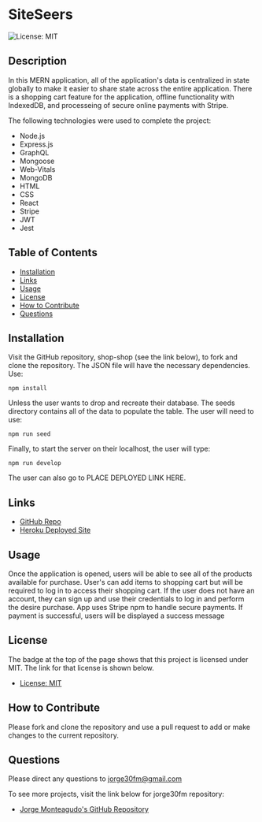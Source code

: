 # SiteSeers

![License: MIT](https://img.shields.io/badge/License-MIT-yellow.svg)

## Description
In this MERN application, all of the application's data is centralized in state globally to make it easier to share state across the entire application. There is a shopping cart feature for the application, offline functionality with IndexedDB, and processeing of  secure online payments with Stripe.

The following technologies were used to complete the project:

- Node.js
- Express.js
- GraphQL
- Mongoose
- Web-Vitals
- MongoDB
- HTML
- CSS
- React
- Stripe
- JWT
- Jest

## Table of Contents

- [Installation](#installation)
- [Links](#links)
- [Usage](#usage)
- [License](#license)
- [How to Contribute](#how-to-contribute)
- [Questions](#questions)

## Installation

Visit the GitHub repository, shop-shop (see the link below), to fork and clone the repository. The JSON file will have the necessary dependencies. Use:

`npm install`

Unless the user wants to drop and recreate their database. The seeds directory contains all of the data to populate the table. The user will need to use:

`npm run seed`

Finally, to start the server on their localhost, the user will type:

`npm run develop`

The user can also go to PLACE DEPLOYED LINK HERE.

## Links

- [GitHub Repo](https://github.com/jorge30fm/shop-shop)
- [Heroku Deployed Site](https://jorge30fm.github.io/My_portfolio//)

## Usage
Once the application is opened, users will be able to see all of the products available for purchase. User's can add items to shopping cart but will be required to log in to access their shopping cart. If the user does not have an account, they can sign up and use their credentials to log in and perform the desire purchase. App uses Stripe npm to handle secure payments. If payment is successful, users will be displayed a success message


## License

The badge at the top of the page shows that this project is licensed under MIT. The link for that license is shown below.

- [License: MIT](https://opensource.org/licenses/MIT)

## How to Contribute

Please fork and clone the repository and use a pull request to add or make changes to the current repository.

## Questions

Please direct any questions to jorge30fm@gmail.com

To see more projects, visit the link below for jorge30fm repository:

- [Jorge Monteagudo's GitHub Repository](https://github.com/jorge30fm)

